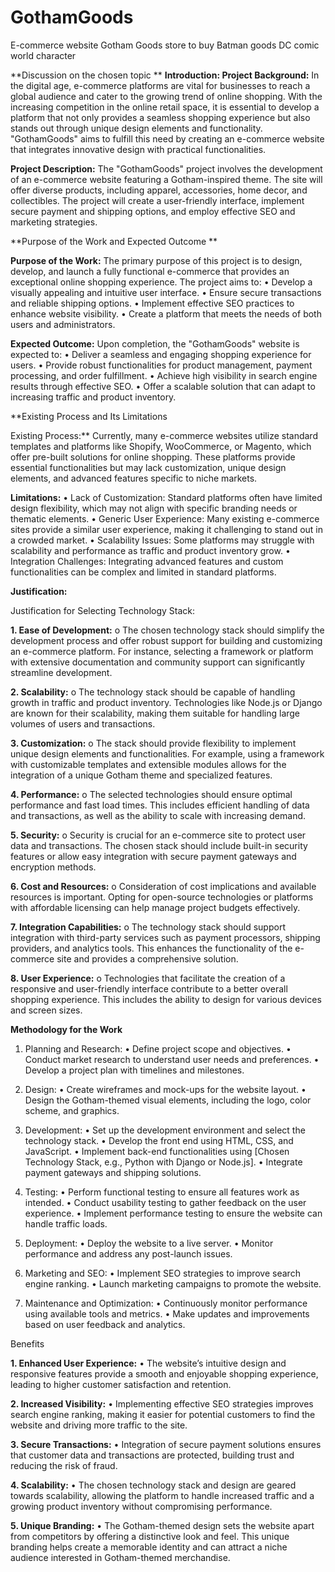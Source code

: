 # GothamGoods
E-commerce website Gotham Goods store to buy Batman goods DC comic world character

**Discussion on the chosen topic **
**Introduction: 
Project Background:**
In the digital age, e-commerce platforms are vital for businesses to reach a global audience and cater to the growing trend of online shopping. With the increasing competition in the online retail space, it is essential to develop a platform that not only provides a seamless shopping experience but also stands out through unique design elements and functionality. "GothamGoods" aims to fulfill this need by creating an e-commerce website that integrates innovative design with practical functionalities.

**Project Description:**
The "GothamGoods" project involves the development of an e-commerce website featuring a Gotham-inspired theme. The site will offer diverse products, including apparel, accessories, home decor, and collectibles. The project will create a user-friendly interface, implement secure payment and shipping options, and employ effective SEO and marketing strategies.

**Purpose of the Work and Expected Outcome **

**Purpose of the Work:**
The primary purpose of this project is to design, develop, and launch a fully functional e-commerce that provides an exceptional online shopping experience. The project aims to:
  •	Develop a visually appealing and intuitive user interface.
  •	Ensure secure transactions and reliable shipping options.
  •	Implement effective SEO practices to enhance website visibility.
  •	Create a platform that meets the needs of both users and administrators.

**Expected Outcome:**
Upon completion, the "GothamGoods" website is expected to:
  •	Deliver a seamless and engaging shopping experience for users.
  •	Provide robust functionalities for product management, payment processing, and order fulfillment.
  •	Achieve high visibility in search engine results through effective SEO.
  •	Offer a scalable solution that can adapt to increasing traffic and product inventory.


**Existing Process and Its Limitations 

Existing Process:**
Currently, many e-commerce websites utilize standard templates and platforms like Shopify, WooCommerce, or Magento, which offer pre-built solutions for online shopping. These platforms provide essential functionalities but may lack customization, unique design elements, and advanced features specific to niche markets.


**Limitations:**
  •	Lack of Customization: Standard platforms often have limited design flexibility, which may not align with specific branding needs or thematic elements.
  •	Generic User Experience: Many existing e-commerce sites provide a similar user experience, making it challenging to stand out in a crowded market.
  •	Scalability Issues: Some platforms may struggle with scalability and performance as traffic and product inventory grow.
  •	Integration Challenges: Integrating advanced features and custom functionalities can be complex and limited in standard platforms.


**Justification:** 

Justification for Selecting Technology Stack:

**1.	Ease of Development:**
o	The chosen technology stack should simplify the development process and offer robust support for building and customizing an e-commerce platform. For instance, selecting a framework or platform with extensive documentation and community support can significantly streamline development.

**2.	Scalability:**
o	The technology stack should be capable of handling growth in traffic and product inventory. Technologies like Node.js or Django are known for their scalability, making them suitable for handling large volumes of users and transactions.

**3.	Customization:**
o	The stack should provide flexibility to implement unique design elements and functionalities. For example, using a framework with customizable templates and extensible modules allows for the integration of a unique Gotham theme and specialized features.

**4.	Performance:**
o	The selected technologies should ensure optimal performance and fast load times. This includes efficient handling of data and transactions, as well as the ability to scale with increasing demand.

**5.	Security:**
o	Security is crucial for an e-commerce site to protect user data and transactions. The chosen stack should include built-in security features or allow easy integration with secure payment gateways and encryption methods.

**6.	Cost and Resources:**
o	Consideration of cost implications and available resources is important. Opting for open-source technologies or platforms with affordable licensing can help manage project budgets effectively.

**7.	Integration Capabilities:**
o	The technology stack should support integration with third-party services such as payment processors, shipping providers, and analytics tools. This enhances the functionality of the e-commerce site and provides a comprehensive solution.

**8.	User Experience:**
o	Technologies that facilitate the creation of a responsive and user-friendly interface contribute to a better overall shopping experience. This includes the ability to design for various devices and screen sizes.

**Methodology for the Work** 

1. Planning and Research:
  •	Define project scope and objectives.
  •	Conduct market research to understand user needs and preferences.
  •	Develop a project plan with timelines and milestones.

2. Design:
  •	Create wireframes and mock-ups for the website layout.
  •	Design the Gotham-themed visual elements, including the logo, color scheme, and graphics.

3. Development:
  •	Set up the development environment and select the technology stack.
  •	Develop the front end using HTML, CSS, and JavaScript.
  •	Implement back-end functionalities using [Chosen Technology Stack, e.g., Python with Django or Node.js].
  •	Integrate payment gateways and shipping solutions.

4. Testing:
  •	Perform functional testing to ensure all features work as intended.
  •	Conduct usability testing to gather feedback on the user experience.
  •	Implement performance testing to ensure the website can handle traffic loads.

5. Deployment:
  •	Deploy the website to a live server.
  •	Monitor performance and address any post-launch issues.

6. Marketing and SEO:
  •	Implement SEO strategies to improve search engine ranking.
  •	Launch marketing campaigns to promote the website.

7. Maintenance and Optimization:
  •	Continuously monitor performance using available tools and metrics.
  •	Make updates and improvements based on user feedback and analytics.

Benefits 

**1. Enhanced User Experience:**
•	The website’s intuitive design and responsive features provide a smooth and enjoyable shopping experience, leading to higher customer satisfaction and retention.

**2. Increased Visibility:**
•	Implementing effective SEO strategies improves search engine ranking, making it easier for potential customers to find the website and driving more traffic to the site.

**3. Secure Transactions:**
•	Integration of secure payment solutions ensures that customer data and transactions are protected, building trust and reducing the risk of fraud.

**4. Scalability:**
•	The chosen technology stack and design are geared towards scalability, allowing the platform to handle increased traffic and a growing product inventory without compromising performance.

**5. Unique Branding:**
•	The Gotham-themed design sets the website apart from competitors by offering a distinctive look and feel. This unique branding helps create a memorable identity and can attract a niche audience interested in Gotham-themed merchandise.

